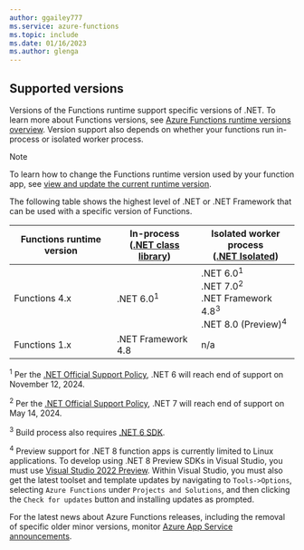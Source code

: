 ```yaml
---
author: ggailey777
ms.service: azure-functions
ms.topic: include
ms.date: 01/16/2023
ms.author: glenga
---
```


## Supported versions

Versions of the Functions runtime support specific versions of .NET. To learn more about Functions versions, see [Azure Functions runtime versions overview](../articles/azure-functions/functions-versions.md). Version support also depends on whether your functions run in-process or isolated worker process. 

>[!NOTE]
>To learn how to change the Functions runtime version used by your function app, see [view and update the current runtime version](../articles/azure-functions/set-runtime-version.md#view-and-update-the-current-runtime-version).

The following table shows the highest level of .NET or .NET Framework that can be used with a specific version of Functions. 

| Functions runtime version | In-process<br/>([.NET class library](../articles/azure-functions/functions-dotnet-class-library.md)) | Isolated worker process<br/>([.NET Isolated](../articles/azure-functions/dotnet-isolated-process-guide.md)) |
| ---- | ---- | --- |
| Functions 4.x | .NET 6.0<sup>1</sup>  | .NET 6.0<sup>1</sup><br/>.NET 7.0<sup>2</sup><br/>.NET Framework 4.8<sup>3</sup><br/>.NET 8.0 (Preview)<sup>4</sup> |
| Functions 1.x | .NET Framework 4.8 | n/a |

<sup>1</sup> Per the [.NET Official Support Policy], .NET 6 will reach end of support on November 12, 2024.

<sup>2</sup> Per the [.NET Official Support Policy], .NET 7 will reach end of support on May 14, 2024.

<sup>3</sup> Build process also requires [.NET 6 SDK](https://dotnet.microsoft.com/download).

<sup>4</sup> Preview support for .NET 8 function apps is currently limited to Linux applications. To develop using .NET 8 Preview SDKs in Visual Studio, you must use [Visual Studio 2022 Preview](https://visualstudio.microsoft.com/vs/preview/). Within Visual Studio, you must also get the latest toolset and template updates by navigating to `Tools->Options`, selecting `Azure Functions` under `Projects and Solutions`, and then clicking the `Check for updates` button and installing updates as prompted.

For the latest news about Azure Functions releases, including the removal of specific older minor versions, monitor [Azure App Service announcements](https://github.com/Azure/app-service-announcements/issues).

[.NET Official Support Policy]: https://dotnet.microsoft.com/platform/support/policy

